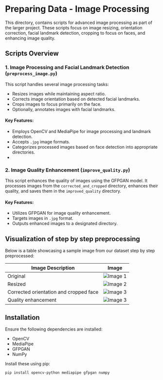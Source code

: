 # Preparing Data - Image Processing

This directory, contains scripts for advanced image processing as part of the larger project. These scripts focus on image resizing, orientation correction, facial landmark detection, cropping to focus on faces, and enhancing image quality.

## Scripts Overview
### 1. Image Processing and Facial Landmark Detection (`preprocess_image.py`)

This script handles several image processing tasks:
- Resizes images while maintaining aspect ratio.
- Corrects image orientation based on detected facial landmarks.
- Crops images to focus primarily on the face.
- Optionally, annotates images with facial landmarks.

#### Key Features:
- Employs OpenCV and MediaPipe for image processing and landmark detection.
- Accepts `.jpg` image formats.
- Categorizes processed images based on face detection into appropriate directories.
- 
### 2. Image Quality Enhancement (`improve_quality.py`)

This script enhances the quality of images using the GFPGAN model. It processes images from the `corrected_and_cropped` directory, enhances their quality, and saves them in the `improved_quality` directory.

#### Key Features:
- Utilizes GFPGAN for image quality enhancement.
- Targets images in `.jpg` format.
- Outputs enhanced images to a designated directory.

## Visualization of step by step preprocessing

Below is a table showcasing a sample image from our dataset step by step preprocessed:

| Image Description                      | Image                                                                 |
|----------------------------------------|-----------------------------------------------------------------------|
| Original                               | ![Image 1](../../../static/img/original/Amelie_Lune.jpg)              |
| Resized                                | ![Image 2](../../../static/img/resized/Amelie_Lune.jpg)               |                   
| Corrected orientation and cropped face | ![Image 3](../../../static/img/corrected_and_cropped/Amelie_Lune.jpg) |                  
| Quality enhancement                    | ![Image 3](../../../static/img/improved_quality/Amelie_Lune.jpg)      |                  


## Installation

Ensure the following dependencies are installed:
- OpenCV
- MediaPipe
- GFPGAN
- NumPy

Install these using pip:
```bash
pip install opencv-python mediapipe gfpgan numpy
